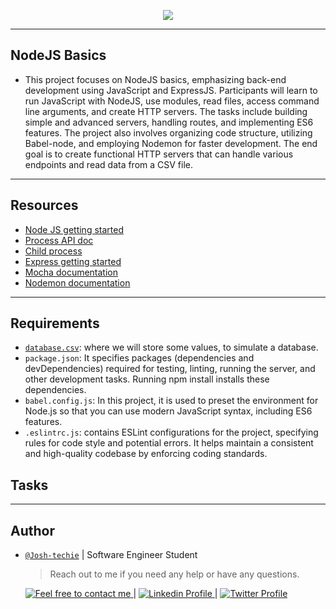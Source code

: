 <p align="center">
<img src ="https://www.notion.so/image/https%3A%2F%2Fprod-files-secure.s3.us-west-2.amazonaws.com%2F029a1497-45bd-4b48-af71-c2ab8a918091%2F7ecfdb21-d985-4ba4-8d36-367a6409584e%2F82692897e15d9f03256f.jpg?table=block&spaceId=029a1497-45bd-4b48-af71-c2ab8a918091&id=63581603-821f-41e4-bdce-f4bb66b24360&width=2000&userId=9d08c749-75eb-439d-ad10-2a83e114a53b&cache=v2">
</p>

---

<h2> NodeJS Basics </h2>

- This project focuses on NodeJS basics, emphasizing back-end development using JavaScript and ExpressJS. Participants will learn to run JavaScript with NodeJS, use modules, read files, access command line arguments, and create HTTP servers. The tasks include building simple and advanced servers, handling routes, and implementing ES6 features. The project also involves organizing code structure, utilizing Babel-node, and employing Nodemon for faster development. The end goal is to create functional HTTP servers that can handle various endpoints and read data from a CSV file.

---

<h2> Resources </h2>

- [Node JS getting started](https://nodejs.org/en/learn/getting-started/introduction-to-nodejs)
- [Process API doc](https://node.readthedocs.io/en/latest/api/process/)
- [Child process](https://nodejs.org/api/child_process.html)
- [Express getting started](https://expressjs.com/en/starter/installing.html)
- [Mocha documentation](https://mochajs.org/)
- [Nodemon documentation](https://github.com/remy/nodemon#nodemon)

---

<h2> Requirements</h2>

- [`database.csv`](./database.csv): where we will store some values, to simulate a database.
- `package.json`: It specifies packages (dependencies and devDependencies) required for testing, linting, running the server, and other development tasks. Running npm install installs these dependencies.
- `babel.config.js`: In this project, it is used to preset the environment for Node.js so that you can use modern JavaScript syntax, including ES6 features.
- `.eslintrc.js`: contains ESLint configurations for the project, specifying rules for code style and potential errors. It helps maintain a consistent and high-quality codebase by enforcing coding standards.

<h2> Tasks </h2>

---

<h2>  Author </h2>

- [`@Josh-techie`]() | Software Engineer Student

  > Reach out to me if you need any help or have any questions.

  <a href="mailto:youssef.abouyahia@e-polytechnique.ma">
  	<img alt="Feel free to contact me" src="https://img.shields.io/badge/-Ask_me_anything-blue?style=flat&logo=Gmail&logoColor=white&link=mailto:youssef.abouyahia@e-polytechnique.ma&color=3d85c6" />
  </a>
  <span> | </span>
    <a href="https://www.linkedin.com/in/youssef-abouyahia/">
        <img alt="Linkedin Profile" src="https://img.shields.io/badge/-Linkedin-0072b1?style=flat&logo=Linkedin&logoColor=white&link=https://www.linkedin.com/in/youssef-abouyahia/" />
    </a>
    <span> | </span>
    <a href="https://twitter.com/JoesephAb">
        <img alt="Twitter Profile" src="https://img.shields.io/badge/-Twitter-0072b1?style=flat&logo=Twitter&logoColor=white&link=https://twitter.com/JoesephAb&color=1DA1F2" />
    </a>
